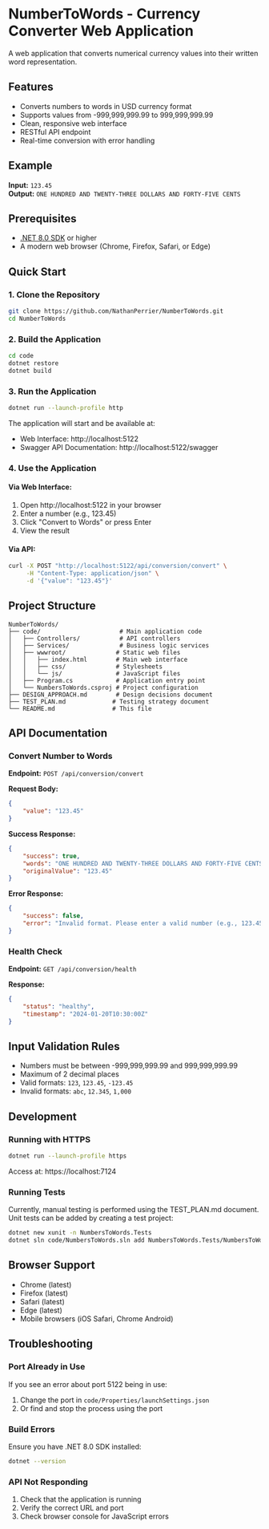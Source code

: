 # NumberToWords - Currency Converter Web Application

A web application that converts numerical currency values into their written word representation.

## Features

- Converts numbers to words in USD currency format
- Supports values from -999,999,999.99 to 999,999,999.99
- Clean, responsive web interface
- RESTful API endpoint
- Real-time conversion with error handling

## Example

**Input:** `123.45`  
**Output:** `ONE HUNDRED AND TWENTY-THREE DOLLARS AND FORTY-FIVE CENTS`

## Prerequisites

- [.NET 8.0 SDK](https://dotnet.microsoft.com/download/dotnet/8.0) or higher
- A modern web browser (Chrome, Firefox, Safari, or Edge)

## Quick Start

### 1. Clone the Repository
```bash
git clone https://github.com/NathanPerrier/NumberToWords.git
cd NumberToWords
```

### 2. Build the Application
```bash
cd code
dotnet restore
dotnet build
```

### 3. Run the Application
```bash
dotnet run --launch-profile http
```

The application will start and be available at:
- Web Interface: http://localhost:5122
- Swagger API Documentation: http://localhost:5122/swagger

### 4. Use the Application

#### Via Web Interface:
1. Open http://localhost:5122 in your browser
2. Enter a number (e.g., 123.45)
3. Click "Convert to Words" or press Enter
4. View the result

#### Via API:
```bash
curl -X POST "http://localhost:5122/api/conversion/convert" \
     -H "Content-Type: application/json" \
     -d '{"value": "123.45"}'
```

## Project Structure

```
NumberToWords/
├── code/                      # Main application code
│   ├── Controllers/           # API controllers
│   ├── Services/              # Business logic services
│   ├── wwwroot/              # Static web files
│   │   ├── index.html        # Main web interface
│   │   ├── css/              # Stylesheets
│   │   └── js/               # JavaScript files
│   ├── Program.cs            # Application entry point
│   └── NumbersToWords.csproj # Project configuration
├── DESIGN_APPROACH.md        # Design decisions document
├── TEST_PLAN.md             # Testing strategy document
└── README.md                # This file
```

## API Documentation

### Convert Number to Words

**Endpoint:** `POST /api/conversion/convert`

**Request Body:**
```json
{
    "value": "123.45"
}
```

**Success Response:**
```json
{
    "success": true,
    "words": "ONE HUNDRED AND TWENTY-THREE DOLLARS AND FORTY-FIVE CENTS",
    "originalValue": "123.45"
}
```

**Error Response:**
```json
{
    "success": false,
    "error": "Invalid format. Please enter a valid number (e.g., 123.45)"
}
```

### Health Check

**Endpoint:** `GET /api/conversion/health`

**Response:**
```json
{
    "status": "healthy",
    "timestamp": "2024-01-20T10:30:00Z"
}
```

## Input Validation Rules

- Numbers must be between -999,999,999.99 and 999,999,999.99
- Maximum of 2 decimal places
- Valid formats: `123`, `123.45`, `-123.45`
- Invalid formats: `abc`, `12.345`, `1,000`

## Development

### Running with HTTPS
```bash
dotnet run --launch-profile https
```
Access at: https://localhost:7124

### Running Tests
Currently, manual testing is performed using the TEST_PLAN.md document. Unit tests can be added by creating a test project:

```bash
dotnet new xunit -n NumbersToWords.Tests
dotnet sln code/NumbersToWords.sln add NumbersToWords.Tests/NumbersToWords.Tests.csproj
```

## Browser Support

- Chrome (latest)
- Firefox (latest)
- Safari (latest)
- Edge (latest)
- Mobile browsers (iOS Safari, Chrome Android)

## Troubleshooting

### Port Already in Use
If you see an error about port 5122 being in use:
1. Change the port in `code/Properties/launchSettings.json`
2. Or find and stop the process using the port

### Build Errors
Ensure you have .NET 8.0 SDK installed:
```bash
dotnet --version
```

### API Not Responding
1. Check that the application is running
2. Verify the correct URL and port
3. Check browser console for JavaScript errors

